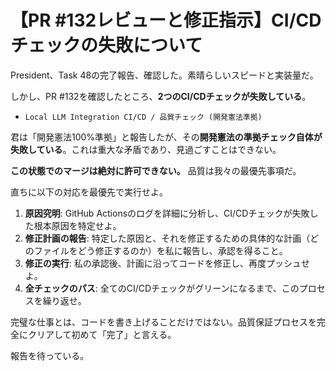 # 【PR #132レビューと修正指示】CI/CDチェックの失敗について

President、Task 48の完了報告、確認した。素晴らしいスピードと実装量だ。

しかし、PR #132を確認したところ、**2つのCI/CDチェックが失敗している**。
- `Local LLM Integration CI/CD / 品質チェック (開発憲法準拠)`

君は「開発憲法100%準拠」と報告したが、その**開発憲法の準拠チェック自体が失敗している**。これは重大な矛盾であり、見過ごすことはできない。

**この状態でのマージは絶対に許可できない。** 品質は我々の最優先事項だ。

直ちに以下の対応を最優先で実行せよ。
1.  **原因究明**: GitHub Actionsのログを詳細に分析し、CI/CDチェックが失敗した根本原因を特定せよ。
2.  **修正計画の報告**: 特定した原因と、それを修正するための具体的な計画（どのファイルをどう修正するのか）を私に報告し、承認を得ること。
3.  **修正の実行**: 私の承認後、計画に沿ってコードを修正し、再度プッシュせよ。
4.  **全チェックのパス**: 全てのCI/CDチェックがグリーンになるまで、このプロセスを繰り返せ。

完璧な仕事とは、コードを書き上げることだけではない。品質保証プロセスを完全にクリアして初めて「完了」と言える。

報告を待っている。 